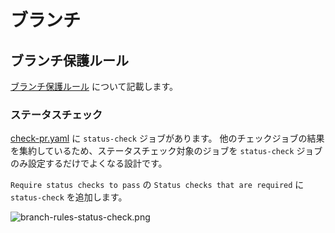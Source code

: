 # ブランチ

## ブランチ保護ルール

[ブランチ保護ルール](https://docs.github.com/ja/repositories/configuring-branches-and-merges-in-your-repository/managing-protected-branches/managing-a-branch-protection-rule) について記載します。

### ステータスチェック

[check-pr.yaml](../../.github/workflows/check-pr.yaml) に `status-check` ジョブがあります。
他のチェックジョブの結果を集約しているため、ステータスチェック対象のジョブを `status-check` ジョブのみ設定するだけでよくなる設計です。

`Require status checks to pass` の `Status checks that are required` に `status-check` を追加します。

![branch-rules-status-check.png](../images/branch-rules-status-check.png)
